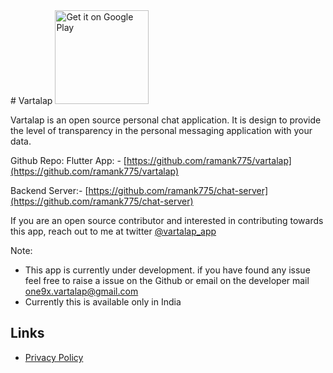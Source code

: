 <link rel="shortcut icon" type="image/x-icon" href="favicon.ico">
# Vartalap
<a href='https://play.google.com/store/apps/details?id=com.one9x.vartalap'><img alt='Get it on Google Play' src='https://play.google.com/intl/en_us/badges/static/images/badges/en_badge_web_generic.png' width="150" /></a>

Vartalap is an open source personal chat application. It is design to provide the level of transparency in the personal messaging application with your data.

Github Repo:
Flutter App: - [https://github.com/ramank775/vartalap](https://github.com/ramank775/vartalap)

Backend Server:- [https://github.com/ramank775/chat-server](https://github.com/ramank775/chat-server)

If you are an open source contributor and interested in contributing towards this app, reach out to me at twitter [@vartalap_app](https://twitter.com/vartalap_app)

Note:
- This app is currently under development. if you have found any issue feel free to raise a issue on the Github or email on the developer mail [one9x.vartalap@gmail.com](mailto:one9x.vartalap@gmail.com)
- Currently this is available only in India


## Links
- [Privacy Policy](https://vartalap.one9x.com/privacy-policy)
